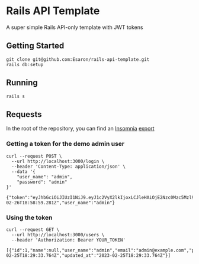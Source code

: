 # Rails API Template

A super simple Rails API-only template with JWT tokens

## Getting Started

```
git clone git@github.com:Esaron/rails-api-template.git
rails db:setup
```

## Running

```
rails s
```

## Requests

In the root of the repository, you can find an [Insomnia](https://insomnia.rest/) [export](https://github.com/Esaron/rails-api-template/blob/main/rails-api-template.json)

### Getting a token for the demo admin user

```
curl --request POST \
  --url http://localhost:3000/login \
  --header 'Content-Type: application/json' \
  --data '{
	"user_name": "admin",
	"password": "admin"
}'
```

```
{"token":"eyJhbGciOiJIUzI1NiJ9.eyJ1c2VyX2lkIjoxLCJleHAiOjE2Nzc0Mzc5Mzl9.G8cD4sBYLcsGbFhdHwHdD9YamWJPpRF0LCxR_YkuOwI","exp":"2023-02-26T18:58:59.281Z","user_name":"admin"}
```

### Using the token

```
curl --request GET \
  --url http://localhost:3000/users \
  --header 'Authorization: Bearer YOUR_TOKEN'
```

```
[{"id":1,"name":null,"user_name":"admin","email":"admin@example.com","password_digest":"$2a$12$13dpVW8VQy2VW4eHyqevE.subCszng8hNCk.iICUeM96SgvqzyPdS","created_at":"2023-02-25T18:29:33.764Z","updated_at":"2023-02-25T18:29:33.764Z"}]
```